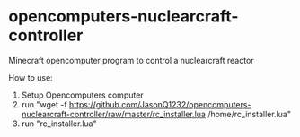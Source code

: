 # opencomputers-nuclearcraft-controller
Minecraft opencomputer program to control a nuclearcraft reactor


How to use:
1) Setup Opencomputers computer
2) run "wget -f https://github.com/JasonQ1232/opencomputers-nuclearcraft-controller/raw/master/rc_installer.lua /home/rc_installer.lua"
3) run "rc_installer.lua"
